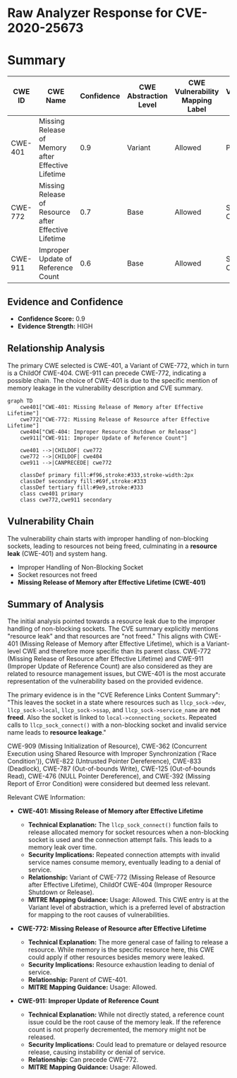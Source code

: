 # Raw Analyzer Response for CVE-2020-25673

# Summary
| CWE ID | CWE Name | Confidence | CWE Abstraction Level | CWE Vulnerability Mapping Label | CWE-Vulnerability Mapping Notes |
|---|---|---|---|---|---|
| CWE-401 | Missing Release of Memory after Effective Lifetime | 0.9 | Variant | Allowed | Primary CWE |
| CWE-772 | Missing Release of Resource after Effective Lifetime | 0.7 | Base | Allowed | Secondary Candidate |
| CWE-911 | Improper Update of Reference Count | 0.6 | Base | Allowed | Secondary Candidate |

## Evidence and Confidence

*   **Confidence Score:** 0.9
*   **Evidence Strength:** HIGH

## Relationship Analysis
The primary CWE selected is CWE-401, a Variant of CWE-772, which in turn is a ChildOf CWE-404. CWE-911 can precede CWE-772, indicating a possible chain. The choice of CWE-401 is due to the specific mention of memory leakage in the vulnerability description and CVE summary.

```mermaid
graph TD
    cwe401["CWE-401: Missing Release of Memory after Effective Lifetime"]
    cwe772["CWE-772: Missing Release of Resource after Effective Lifetime"]
    cwe404["CWE-404: Improper Resource Shutdown or Release"]
    cwe911["CWE-911: Improper Update of Reference Count"]
    
    cwe401 -->|CHILDOF| cwe772
    cwe772 -->|CHILDOF| cwe404
    cwe911 -->|CANPRECEDE| cwe772
    
    classDef primary fill:#f96,stroke:#333,stroke-width:2px
    classDef secondary fill:#69f,stroke:#333
    classDef tertiary fill:#9e9,stroke:#333
    class cwe401 primary
    class cwe772,cwe911 secondary
```

## Vulnerability Chain
The vulnerability chain starts with improper handling of non-blocking sockets, leading to resources not being freed, culminating in a **resource leak** (CWE-401) and system hang.
  - Improper Handling of Non-Blocking Socket
  - Socket resources not freed
  - **Missing Release of Memory after Effective Lifetime (CWE-401)**

## Summary of Analysis
The initial analysis pointed towards a resource leak due to the improper handling of non-blocking sockets. The CVE summary explicitly mentions "resource leak" and that resources are "not freed." This aligns with CWE-401 (Missing Release of Memory after Effective Lifetime), which is a Variant-level CWE and therefore more specific than its parent class. CWE-772 (Missing Release of Resource after Effective Lifetime) and CWE-911 (Improper Update of Reference Count) are also considered as they are related to resource management issues, but CWE-401 is the most accurate representation of the vulnerability based on the provided evidence.

The primary evidence is in the "CVE Reference Links Content Summary":
"This leaves the socket in a state where resources such as `llcp_sock->dev`, `llcp_sock->local`, `llcp_sock->ssap`, and `llcp_sock->service_name` are **not freed**. Also the socket is linked to `local->connecting_sockets`. Repeated calls to `llcp_sock_connect()` with a non-blocking socket and invalid service name leads to **resource leakage**."

CWE-909 (Missing Initialization of Resource), CWE-362 (Concurrent Execution using Shared Resource with Improper Synchronization ('Race Condition')), CWE-822 (Untrusted Pointer Dereference), CWE-833 (Deadlock), CWE-787 (Out-of-bounds Write), CWE-125 (Out-of-bounds Read), CWE-476 (NULL Pointer Dereference), and CWE-392 (Missing Report of Error Condition) were considered but deemed less relevant.

Relevant CWE Information:
- **CWE-401: Missing Release of Memory after Effective Lifetime**
  - **Technical Explanation:** The `llcp_sock_connect()` function fails to release allocated memory for socket resources when a non-blocking socket is used and the connection attempt fails. This leads to a memory leak over time.
  - **Security Implications:** Repeated connection attempts with invalid service names consume memory, eventually leading to a denial of service.
  - **Relationship:** Variant of CWE-772 (Missing Release of Resource after Effective Lifetime), ChildOf CWE-404 (Improper Resource Shutdown or Release).
  - **MITRE Mapping Guidance:** Usage: Allowed. This CWE entry is at the Variant level of abstraction, which is a preferred level of abstraction for mapping to the root causes of vulnerabilities.

- **CWE-772: Missing Release of Resource after Effective Lifetime**
  - **Technical Explanation:** The more general case of failing to release a resource. While memory is the specific resource here, this CWE could apply if other resources besides memory were leaked.
  - **Security Implications:** Resource exhaustion leading to denial of service.
  - **Relationship:** Parent of CWE-401.
  - **MITRE Mapping Guidance:** Usage: Allowed.

- **CWE-911: Improper Update of Reference Count**
  - **Technical Explanation:** While not directly stated, a reference count issue could be the root cause of the memory leak. If the reference count is not properly decremented, the memory might not be released.
  - **Security Implications:** Could lead to premature or delayed resource release, causing instability or denial of service.
  - **Relationship:** Can precede CWE-772.
  - **MITRE Mapping Guidance:** Usage: Allowed.